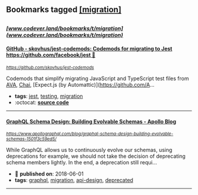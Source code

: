 ## Bookmarks tagged [[migration]](https://www.codever.land/search?q=[migration])

_<sup><sup>[www.codever.land/bookmarks/t/migration](www.codever.land/bookmarks/t/migration)</sup></sup>_
---
#### [GitHub - skovhus/jest-codemods: Codemods for migrating to Jest https://github.com/facebook/jest 👾](https://github.com/skovhus/jest-codemods)
_<sup>https://github.com/skovhus/jest-codemods</sup>_

Codemods that simplify migrating JavaScript and TypeScript test files from
[AVA](https://github.com/avajs/ava),
[Chai](https://github.com/chaijs/chai),
[Expect.js (by Automattic)](https://github.com/A...
* **tags**: [jest](../tagged/jest.md), [testing](../tagged/testing.md), [migration](../tagged/migration.md)
* :octocat: **[source code](https://github.com/skovhus/jest-codemods)**
---
#### [GraphQL Schema Design: Building Evolvable Schemas - Apollo Blog](https://www.apollographql.com/blog/graphql-schema-design-building-evolvable-schemas-1501f3c59ed5/)
_<sup>https://www.apollographql.com/blog/graphql-schema-design-building-evolvable-schemas-1501f3c59ed5/</sup>_

While GraphQL allows us to continuously evolve our schemas, using deprecations for example, we should not take the decision of deprecating schema members lightly. In the end, a deprecation still requi...
* :calendar: **published on**: 2018-06-01
* **tags**: [graphql](../tagged/graphql.md), [migration](../tagged/migration.md), [api-design](../tagged/api-design.md), [deprecated](../tagged/deprecated.md)
---
